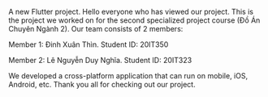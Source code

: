 A new Flutter project.
Hello everyone who has viewed our project. This is the project we worked on for the second specialized project course (Đồ Án Chuyên Ngành 2). 
Our team consists of 2 members:

Member 1: Đinh Xuân Thìn.
Student ID: 20IT350

Member 2: Lê Nguyễn Duy Nghĩa.
Student ID: 20IT323

We developed a cross-platform application that can run on mobile, iOS, Android, etc. Thank you all for checking out our project.


